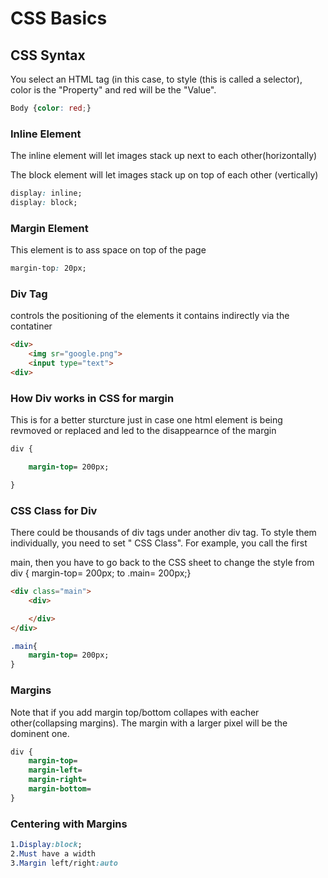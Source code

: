 # CSS Basics

## CSS Syntax

You select an HTML tag (in this case, <body></body>to style (this is called a selector), color is the "Property" and red will be the "Value".

```css
Body {color: red;}
```

### Inline Element

The inline element will let images stack up next to each other(horizontally)

The block element will let images stack up on top of each other (vertically)

```css
display: inline;
display: block;
```

### Margin Element

This element is to ass space on top of the page

```css
margin-top: 20px; 
```

### Div Tag

controls the positioning of the elements it contains indirectly via the contatiner

```html
<div>
    <img sr="google.png">
    <input type="text">
<div>
```

### How Div works in CSS for margin

This is for a better sturcture just in case one html element is being revmoved or replaced  and led to the disappearnce of the margin 

```css
div {

    margin-top= 200px; 

}
```

### CSS Class for Div

There could be thousands of div tags under another div tag. To style them individually, you need to set " CSS Class". For example, you call the first <div> main, then you have to go back to the CSS sheet to change the style from div { margin-top= 200px; to .main= 200px;}

```html
<div class="main">
    <div>

    </div>
</div>
```

```css
.main{
    margin-top= 200px;
}
```

### Margins

Note that if you add margin top/bottom collapes with eacher other(collapsing margins). The margin with a larger pixel will be the dominent one. 

```css
div {
    margin-top=
    margin-left=
    margin-right=
    margin-bottom=
}
```

### Centering with Margins

```css
1.Display:block;
2.Must have a width
3.Margin left/right:auto
```
